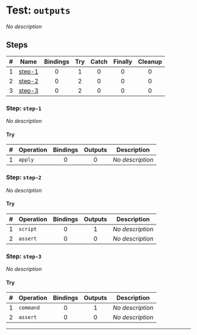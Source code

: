 # Test: `outputs`

*No description*

## Steps

| # | Name | Bindings | Try | Catch | Finally | Cleanup |
|:-:|---|:-:|:-:|:-:|:-:|:-:|
| 1 | [step-1](#step-step-1) | 0 | 1 | 0 | 0 | 0 |
| 2 | [step-2](#step-step-2) | 0 | 2 | 0 | 0 | 0 |
| 3 | [step-3](#step-step-3) | 0 | 2 | 0 | 0 | 0 |

### Step: `step-1`

*No description*

#### Try

| # | Operation | Bindings | Outputs | Description |
|:-:|---|:-:|:-:|---|
| 1 | `apply` | 0 | 0 | *No description* |

### Step: `step-2`

*No description*

#### Try

| # | Operation | Bindings | Outputs | Description |
|:-:|---|:-:|:-:|---|
| 1 | `script` | 0 | 1 | *No description* |
| 2 | `assert` | 0 | 0 | *No description* |

### Step: `step-3`

*No description*

#### Try

| # | Operation | Bindings | Outputs | Description |
|:-:|---|:-:|:-:|---|
| 1 | `command` | 0 | 1 | *No description* |
| 2 | `assert` | 0 | 0 | *No description* |

---

